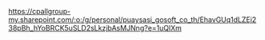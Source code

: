 https://cpallgroup-my.sharepoint.com/:o:/g/personal/puaysasi_gosoft_co_th/EhavGUq1dLZEj238pBh_hYoBRCK5uSLD2sLkzjbAsMJNng?e=1uQlXm

